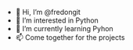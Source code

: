 - 👋 Hi, I’m @fredongit
- 👀 I’m interested in Python
- 🌱 I’m currently learning Pyhon
- 📫 Come together for the projects

<!---
fredongit/fredongit is a ✨ special ✨ repository because its `README.md` (this file) appears on your GitHub profile.
You can click the Preview link to take a look at your changes.
--->
